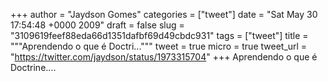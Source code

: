 
+++
author = "Jaydson Gomes"
categories = ["tweet"]
date = "Sat May 30 17:54:48 +0000 2009"
draft = false
slug = "3109619feef88eda66d1351dafbf69d49cbdc931"
tags = ["tweet"]
title = """Aprendendo o que é Doctri..."""
tweet = true
micro = true
tweet_url = "https://twitter.com/jaydson/status/1973315704"
+++
Aprendendo o que é Doctrine....
